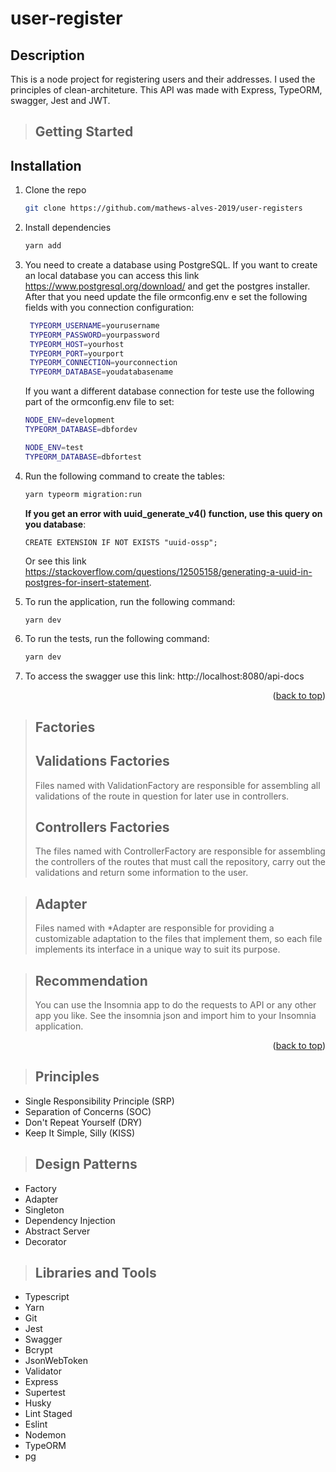 # user-register

## Description
This is a node project for registering users and their addresses. I used the principles of clean-architeture. This API was made with Express, TypeORM, swagger, Jest and JWT.

>## Getting Started
## Installation

1. Clone the repo

   ```sh
   git clone https://github.com/mathews-alves-2019/user-registers
   ```
2. Install dependencies

   ```sh
   yarn add
   ```

3. You need to create a database using PostgreSQL. If you want to create an local database you can access this link https://www.postgresql.org/download/ and get the postgres installer.
After that you need update the file ormconfig.env e set the following fields with you connection configuration:

   ```sh
    TYPEORM_USERNAME=yourusername
    TYPEORM_PASSWORD=yourpassword
    TYPEORM_HOST=yourhost
    TYPEORM_PORT=yourport
    TYPEORM_CONNECTION=yourconnection
    TYPEORM_DATABASE=youdatabasename
   ```

    If you want a different database connection for teste use the following part of the ormconfig.env file to set:

    ```sh
    NODE_ENV=development
    TYPEORM_DATABASE=dbfordev

    NODE_ENV=test
    TYPEORM_DATABASE=dbfortest
   ```

4. Run the following command to create the tables:

   ```sh
   yarn typeorm migration:run
   ```
    **If you get an error with uuid_generate_v4() function, use this query on you database**: 
    ```
    CREATE EXTENSION IF NOT EXISTS "uuid-ossp";
    ```
    Or see this link https://stackoverflow.com/questions/12505158/generating-a-uuid-in-postgres-for-insert-statement.
5. To run the application, run the following command:
   ```sh
   yarn dev
   ```

6. To run the tests, run the following command:
   ```sh
   yarn dev
   ```

7. To access the swagger use this link: http://localhost:8080/api-docs

<p align="right">(<a href="#top">back to top</a>)</p>

> ## Factories
   >## Validations Factories
   >Files named with ValidationFactory are responsible for assembling all validations of the route in question for later use in controllers.
   >
   >## Controllers Factories
   >The files named with ControllerFactory are responsible for assembling the controllers of the routes that must call the repository, carry out the validations and return some information to the user.

> ## Adapter
> Files named with *Adapter are responsible for providing a customizable adaptation to the files that implement them, so each file implements its interface in a unique way to suit its purpose.

> ## Recommendation
>You can use the Insomnia app to do the requests to API or any other app you like. See the insomnia json and import him to your Insomnia application.

<p align="right">(<a href="#top">back to top</a>)</p>

> ## Principles
* Single Responsibility Principle (SRP)
* Separation of Concerns (SOC)
* Don't Repeat Yourself (DRY)
* Keep It Simple, Silly (KISS)

> ## Design Patterns
* Factory
* Adapter
* Singleton
* Dependency Injection
* Abstract Server
* Decorator

> ## Libraries and Tools
* Typescript
* Yarn
* Git
* Jest
* Swagger
* Bcrypt
* JsonWebToken
* Validator
* Express
* Supertest
* Husky
* Lint Staged
* Eslint
* Nodemon
* TypeORM
* pg